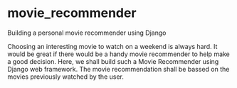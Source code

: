 # movie_recommender
Building a personal movie recommender using Django

Choosing an interesting movie to watch on a weekend is always hard. It would be great if there would be a handy movie recommender to help make a good decision. Here, we shall build such a Movie Recommender using Django web framework. The movie recommendation shall be bassed on the movies previously watched by the user. 
